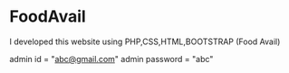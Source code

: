 # FoodAvail
I developed this website using PHP,CSS,HTML,BOOTSTRAP (Food Avail)

admin id = "abc@gmail.com"
admin password = "abc"
